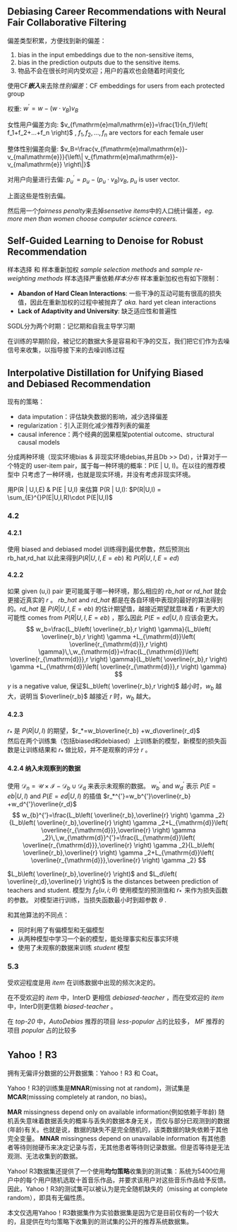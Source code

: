 ## Debiasing Career Recommendations with Neural Fair Collaborative Filtering

偏差类型积累，方便找到新的偏差：
1. bias in the input embeddings due to the non-sensitive items, 
2. bias in the prediction outputs due to the sensitive items. 
3. 物品不会在很长时间内受欢迎；用户的喜欢也会随着时间变化

使用CF***嵌入***来去除*性别偏差*：CF embeddings for users from each protected group

权重: $w^{'}=w-\left( w\cdot v_B \right) v_B$ 

女性用户偏差方向: $v_{f\mathrm{e}mal\mathrm{e}}=\frac{1}{n_f}\left( f_1+f_2+...+f_n \right)$ , $f_1,f_2,...,f_n$ are vectors for each female user

整体性别偏差向量: $v_B=\frac{v_{f\mathrm{e}mal\mathrm{e}}-v_{mal\mathrm{e}}}{\left\| v_{f\mathrm{e}mal\mathrm{e}}-v_{mal\mathrm{e}} \right\|}$

对用户向量进行去偏: $p_{u}^{'}=p_u-\left( p_u\cdot v_B \right) v_B$, $p_u$ is user vector.

上面这些是性别去偏。

然后用一个*fairness penalty*来去掉*sensetive items*中的人口统计偏差，*eg. more men
than women choose computer science careers.*
## Self-Guided Learning to Denoise for Robust Recommendation
样本选择 和 样本重新加权   *sample selection methods* and *sample re-weighting methods*
样本选择严重依赖*样本分布*
样本重新加权也有如下限制：
- **Abandon of Hard Clean Interactions**: 一些干净的互动可能有很高的损失值，因此在重新加权的过程中被抛弃了 *aka.* hard yet clean interactions
- **Lack of Adaptivity and University**: 缺乏适应性和普遍性

SGDL分为两个时期：记忆期和自我主导学习期

在训练的早期阶段，被记忆的数据大多是容易和干净的交互，我们把它们作为去噪信号来收集，以指导接下来的去噪训练过程
## Interpolative Distillation for Unifying Biased and Debiased Recommendation

现有的策略：
- data imputation：评估缺失数据的影响，减少选择偏差
- regularization：引入正则化减少推荐列表的偏差
- causal inference：两个经典的因果框架potential outcome、structural causal models


分成两种环境（现实环境bias & 非现实环境debias,并且Db >> Dd），计算对于一个特定的 user-item pair，属于每一种环境的概率：P(E | U, I)。在以往的推荐模型中 只考虑了一种环境，也就是现实环境，并没有考虑非现实环境。

用P(R | U,I,E) & P(E | U,I) 来估算 P(R | U,I):
 $P(R|U,I) = \sum_{E}^{}P(E|U,I,R)\cdot P(E|U,I)$

### 4.2
#### 4.2.1
使用 biased and debiased model 训练得到最优参数，然后预测出 rb_hat,rd_hat 以此来得到$P(R|U,I,E=eb)$ 和 $P(R|U,I,E=ed)$ 

#### 4.2.2
如果 given (u,i) pair 更可能属于哪一种环境，那么相应的 *rb_hat* or *rd_hat* 就会更接近真实的 *r* 。 *rb_hat* and *rd_hat* 都是在各自环境中表现的最好的算法得到的。*rd_hat* 是 $P(R|U,I,E=eb)$ 的估计期望值，越接近期望就意味着 *r* 有更大的可能性 comes from $P(R|U,I,E=eb)$ ，那么因此 $P(E=ed |U,I)$  应该会更大。$$
w_b=\frac{L_b\left( \overline{r_b},r \right) \gamma}{L_b\left( \overline{r_b},r \right) \gamma +L_{\mathrm{d}}\left( \overline{r_{\mathrm{d}}},r \right) \gamma}\,\,w_{\mathrm{d}}=\frac{L_{\mathrm{d}}\left( \overline{r_{\mathrm{d}}},r \right) \gamma}{L_b\left( \overline{r_b},r \right) \gamma +L_{\mathrm{d}}\left( \overline{r_{\mathrm{d}}},r \right) \gamma}
$$$\gamma$ is a negative value, 保证$L_b\left( \overline{r_b},r \right)$ 越小时，$w_b$ 越大，说明当 $\overline{r_b}$ 越接近 $r$ 时，$w_b$ 越大。


#### 4.2.3
$r_*$ 是 $P(R|U,I)$ 的期望，$r_*=w_b\overline{r_b} +w_d\overline{r_d}$  
然后在两个训练集（包括biased和debiased）上训练新的模型，新模型的损失函数是让训练结果和 $r_*$ 做比较，并不是观察的评分 $r$ 。

#### 4.2.4 纳入未观察到的数据
使用 $\mathcal{D} _n=\mathcal{U} \times \mathcal{I} -\mathcal{D} _b\cup \mathcal{D} _{\mathrm{d}}$ 来表示未观察的数据。
$w_b^{'}$ and $w_d^{'}$ 表示 $P(E=eb|U,I)$ and $P(E=ed|U,I)$ 的插值
$r_*^{'}=w_b^{'}\overline{r_b} +w_d^{'}\overline{r_d}$
$$
w_{b}^{'}=\frac{L_b\left( \overline{r_b},\overline{r} \right) \gamma _2}{L_b\left( \overline{r_b},\overline{r} \right) \gamma _2+L_{\mathrm{d}}\left( \overline{r_{\mathrm{d}}},\overline{r} \right) \gamma _2}\,\,w_{\mathrm{d}}^{'}=\frac{L_{\mathrm{d}}\left( \overline{r_{\mathrm{d}}},\overline{r} \right) \gamma _2}{L_b\left( \overline{r_b},\overline{r} \right) \gamma _2+L_{\mathrm{d}}\left( \overline{r_{\mathrm{d}}},\overline{r} \right) \gamma _2}
$$

$L_b\left( \overline{r_b},\overline{r} \right)$ and $L_d\left( \overline{r_d},\overline{r} \right)$ is the distances between prediction of teachers and student.
模型为 $f_S\left( u,i;\theta \right)$ 使用模型的预测值和 $r_*^{'}$ 来作为损失函数的参数。
对模型进行训练，当损失函数最小时到超参数 $\theta$ .

和其他算法的不同点：
- 同时利用了有偏模型和无偏模型
- 从两种模型中学习一个新的模型，能处理事实和反事实环境
- 使用了未观察的数据来训练 *student* 模型

### 5.3
受欢迎程度是用 *item* 在训练数据中出现的频次决定的。

在不受欢迎的 *item* 中，InterD 更相信 *debiased-teacher* ，而在受欢迎的 *item* 中，InterD则更信赖 *biased-teacher* 。

在 *top-20* 中，*AutoDebias* 推荐的项目 *less-popular* 占的比较多， *MF* 推荐的项目 *popular* 占的比较多

## Yahoo！R3

拥有无偏评分数据的公开数据集：Yahoo！R3 和 Coat。

Yahoo！R3的训练集是**MNAR**(missing not at random)，测试集是**MCAR**(misssing completely at randon, no bias)。

**MAR**
missingness depend only on available information(例如依赖于年龄)
随机丢失意味着数据丢失的概率与丢失的数据本身无关，而仅与部分已观测到的数据(年龄)有关。也就是说，数据的缺失不是完全随机的，该类数据的缺失依赖于其他完全变量。
**MNAR**
missingness depend on unavailable information
有其他患者等待则抛硬币来决定记录与否，无其他患者等待则记录数据。但是否等待是无法观测、无法收集到的数据。

Yahoo! R3数据集还提供了一个使用**均匀策略**收集到的测试集：系统为5400位用户中的每个用户随机选取十首音乐作品，并要求该用户对这些音乐作品给予反馈。因此，Yahoo！R3的测试集可以被认为是完全随机缺失的（missing at complete random），即具有无偏性质。

本文仅选用Yahoo！R3数据集作为实验数据集是因为它是目前仅有的一个较大的，且提供在均匀策略下收集到的测试集的公开的推荐系统数据集。